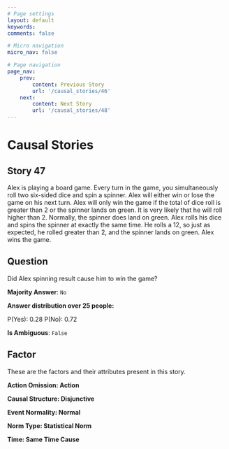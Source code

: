 ```yaml
---
# Page settings
layout: default
keywords:
comments: false

# Micro navigation
micro_nav: false

# Page navigation
page_nav:
    prev:
        content: Previous Story
        url: '/causal_stories/46'
    next:
        content: Next Story
        url: '/causal_stories/48'
---
```

# Causal Stories

## Story 47

<div class='text-hightlight'>
Alex is playing a board game. Every turn in the game, you simultaneously roll two six-sided dice and spin a spinner. Alex will either win or lose the game on his next turn. Alex will only win the game if the total of dice roll is greater than 2 or the spinner lands on green. It is very likely that he will roll higher than 2. Normally, the spinner does land on green. Alex rolls his dice and spins the spinner at exactly the same time. He rolls a 12, so just as expected, he rolled greater than 2, and the spinner lands on green. Alex wins the game.
</div>

## Question

<p>
<div class='text-hightlight'>Did Alex spinning result cause him to win the game?</div>
</p>

**Majority Answer**: <code class="language-plaintext highlighter-rouge">No</code>

**Answer distribution over 25 people:**

<div class="container">
<div class="row">
<div class="col-md-7">
    <div class="slider-container">
        <div class="slider">
            <div class="slider-value" id="sliderValue"></div>
        </div>
        <div class="slider-labels">
            <span id="yesLabel">P(Yes): 0.28</span>
            <span id="noLabel">P(No): 0.72</span>
        </div>
    </div>
</div>
</div>
</div>

**Is Ambiguous**:  <code class="language-plaintext highlighter-rouge">False</code> <!-- False -->

## Factor

These are the factors and their attributes present in this story.


<div class="callout callout--info">
    <p><strong>Action Omission: Action</strong></p>
</div>

<div class="callout callout--info">
    <p><strong>Causal Structure: Disjunctive</strong></p>
</div>

<div class="callout callout--info">
    <p><strong>Event Normality: Normal</strong></p>
</div>

<div class="callout callout--info">
    <p><strong>Norm Type: Statistical Norm</strong></p>
</div>

<div class="callout callout--info">
    <p><strong>Time: Same Time Cause</strong></p>
</div>
